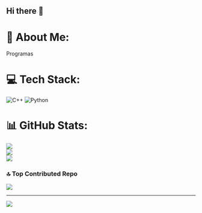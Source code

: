 ## Hi there 👋

# 💫 About Me:
Programas


# 💻 Tech Stack:
![C++](https://img.shields.io/badge/c++-%2300599C.svg?style=for-the-badge&logo=c%2B%2B&logoColor=white) ![Python](https://img.shields.io/badge/python-3670A0?style=for-the-badge&logo=python&logoColor=ffdd54)
# 📊 GitHub Stats:
![](https://github-readme-stats.vercel.app/api?username=Franmarr&theme=dark&hide_border=true&include_all_commits=false&count_private=true)<br/>
![](https://github-readme-streak-stats.herokuapp.com/?user=Franmarr&theme=dark&hide_border=true)<br/>
![](https://github-readme-stats.vercel.app/api/top-langs/?username=Franmarr&theme=dark&hide_border=true&include_all_commits=false&count_private=false&layout=compact)


### 🔝 Top Contributed Repo
![](https://github-contributor-stats.vercel.app/api?username=Franmarr&limit=5&theme=dark&combine_all_yearly_contributions=true)

---
[![](https://visitcount.itsvg.in/api?id=Franmarr&icon=0&color=0)](https://visitcount.itsvg.in)

<!-- Proudly created with GPRM ( https://gprm.itsvg.in ) -->
